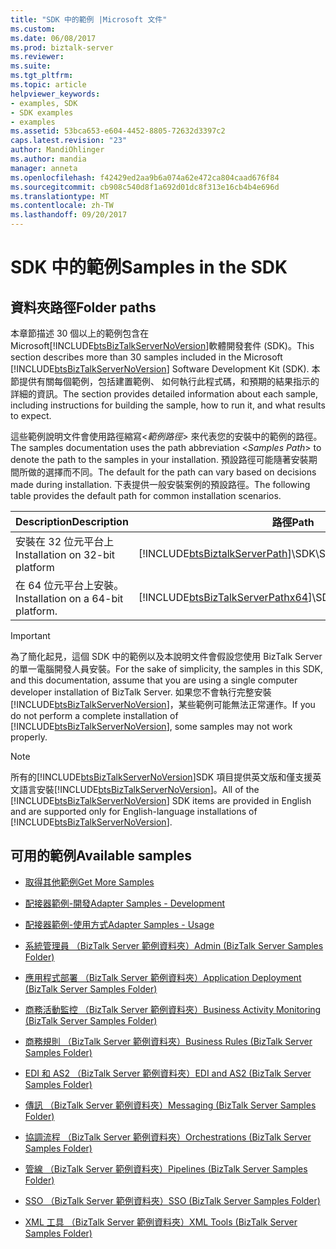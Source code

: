 ```yaml
---
title: "SDK 中的範例 |Microsoft 文件"
ms.custom: 
ms.date: 06/08/2017
ms.prod: biztalk-server
ms.reviewer: 
ms.suite: 
ms.tgt_pltfrm: 
ms.topic: article
helpviewer_keywords:
- examples, SDK
- SDK examples
- examples
ms.assetid: 53bca653-e604-4452-8805-72632d3397c2
caps.latest.revision: "23"
author: MandiOhlinger
ms.author: mandia
manager: anneta
ms.openlocfilehash: f42429ed2aa9b6a074a62e472ca804caad676f84
ms.sourcegitcommit: cb908c540d8f1a692d01dc8f313e16cb4b4e696d
ms.translationtype: MT
ms.contentlocale: zh-TW
ms.lasthandoff: 09/20/2017
---
```

# <a name="samples-in-the-sdk"></a><span data-ttu-id="c8df2-102">SDK 中的範例</span><span class="sxs-lookup"><span data-stu-id="c8df2-102">Samples in the SDK</span></span>
## <a name="folder-paths"></a><span data-ttu-id="c8df2-103">資料夾路徑</span><span class="sxs-lookup"><span data-stu-id="c8df2-103">Folder paths</span></span>
<span data-ttu-id="c8df2-104">本章節描述 30 個以上的範例包含在 Microsoft[!INCLUDE[btsBizTalkServerNoVersion](../includes/btsbiztalkservernoversion-md.md)]軟體開發套件 (SDK)。</span><span class="sxs-lookup"><span data-stu-id="c8df2-104">This section describes more than 30 samples included in the Microsoft [!INCLUDE[btsBizTalkServerNoVersion](../includes/btsbiztalkservernoversion-md.md)] Software Development Kit (SDK).</span></span> <span data-ttu-id="c8df2-105">本節提供有關每個範例，包括建置範例、 如何執行此程式碼，和預期的結果指示的詳細的資訊。</span><span class="sxs-lookup"><span data-stu-id="c8df2-105">The section provides detailed information about each sample, including instructions for building the sample, how to run it, and what results to expect.</span></span>  
  
 <span data-ttu-id="c8df2-106">這些範例說明文件會使用路徑縮寫\<*範例路徑*> 來代表您的安裝中的範例的路徑。</span><span class="sxs-lookup"><span data-stu-id="c8df2-106">The samples documentation uses the path abbreviation \<*Samples Path*> to denote the path to the samples in your installation.</span></span> <span data-ttu-id="c8df2-107">預設路徑可能隨著安裝期間所做的選擇而不同。</span><span class="sxs-lookup"><span data-stu-id="c8df2-107">The default for the path can vary based on decisions made during installation.</span></span> <span data-ttu-id="c8df2-108">下表提供一般安裝案例的預設路徑。</span><span class="sxs-lookup"><span data-stu-id="c8df2-108">The following table provides the default path for common installation scenarios.</span></span>  
  
|<span data-ttu-id="c8df2-109">Description</span><span class="sxs-lookup"><span data-stu-id="c8df2-109">Description</span></span>|<span data-ttu-id="c8df2-110">路徑</span><span class="sxs-lookup"><span data-stu-id="c8df2-110">Path</span></span>|  
|-----------------|----------|  
|<span data-ttu-id="c8df2-111">安裝在 32 位元平台上</span><span class="sxs-lookup"><span data-stu-id="c8df2-111">Installation on 32-bit platform</span></span>|[!INCLUDE[btsBiztalkServerPath](../includes/btsbiztalkserverpath-md.md)]<span data-ttu-id="c8df2-112">\SDK\Samples</span><span class="sxs-lookup"><span data-stu-id="c8df2-112">\SDK\Samples</span></span>|  
|<span data-ttu-id="c8df2-113">在 64 位元平台上安裝。</span><span class="sxs-lookup"><span data-stu-id="c8df2-113">Installation on a 64-bit platform.</span></span>|[!INCLUDE[btsBizTalkServerPathx64](../includes/btsbiztalkserverpathx64-md.md)]<span data-ttu-id="c8df2-114">\SDK\Samples</span><span class="sxs-lookup"><span data-stu-id="c8df2-114">\SDK\Samples</span></span>|  
  
> [!IMPORTANT]
>  <span data-ttu-id="c8df2-115">為了簡化起見，這個 SDK 中的範例以及本說明文件會假設您使用 BizTalk Server 的單一電腦開發人員安裝。</span><span class="sxs-lookup"><span data-stu-id="c8df2-115">For the sake of simplicity, the samples in this SDK, and this documentation, assume that you are using a single computer developer installation of BizTalk Server.</span></span> <span data-ttu-id="c8df2-116">如果您不會執行完整安裝[!INCLUDE[btsBizTalkServerNoVersion](../includes/btsbiztalkservernoversion-md.md)]，某些範例可能無法正常運作。</span><span class="sxs-lookup"><span data-stu-id="c8df2-116">If you do not perform a complete installation of [!INCLUDE[btsBizTalkServerNoVersion](../includes/btsbiztalkservernoversion-md.md)], some samples may not work properly.</span></span>  
  
> [!NOTE]
>  <span data-ttu-id="c8df2-117">所有的[!INCLUDE[btsBizTalkServerNoVersion](../includes/btsbiztalkservernoversion-md.md)]SDK 項目提供英文版和僅支援英文語言安裝[!INCLUDE[btsBizTalkServerNoVersion](../includes/btsbiztalkservernoversion-md.md)]。</span><span class="sxs-lookup"><span data-stu-id="c8df2-117">All of the [!INCLUDE[btsBizTalkServerNoVersion](../includes/btsbiztalkservernoversion-md.md)] SDK items are provided in English and are supported only for English-language installations of [!INCLUDE[btsBizTalkServerNoVersion](../includes/btsbiztalkservernoversion-md.md)].</span></span>  
  
## <a name="available-samples"></a><span data-ttu-id="c8df2-118">可用的範例</span><span class="sxs-lookup"><span data-stu-id="c8df2-118">Available samples</span></span> 
  
-   [<span data-ttu-id="c8df2-119">取得其他範例</span><span class="sxs-lookup"><span data-stu-id="c8df2-119">Get More Samples</span></span>](../core/get-more-samples.md)  
  
-   [<span data-ttu-id="c8df2-120">配接器範例-開發</span><span class="sxs-lookup"><span data-stu-id="c8df2-120">Adapter Samples - Development</span></span>](../core/adapter-samples-development.md)  
  
-   [<span data-ttu-id="c8df2-121">配接器範例-使用方式</span><span class="sxs-lookup"><span data-stu-id="c8df2-121">Adapter Samples - Usage</span></span>](../core/adapter-samples-usage.md)  
  
-   [<span data-ttu-id="c8df2-122">系統管理員 （BizTalk Server 範例資料夾）</span><span class="sxs-lookup"><span data-stu-id="c8df2-122">Admin (BizTalk Server Samples Folder)</span></span>](../core/admin-biztalk-server-samples-folder.md)  
  
-   [<span data-ttu-id="c8df2-123">應用程式部署 （BizTalk Server 範例資料夾）</span><span class="sxs-lookup"><span data-stu-id="c8df2-123">Application Deployment (BizTalk Server Samples Folder)</span></span>](../core/application-deployment-biztalk-server-samples-folder.md)  
  
-   [<span data-ttu-id="c8df2-124">商務活動監控 （BizTalk Server 範例資料夾）</span><span class="sxs-lookup"><span data-stu-id="c8df2-124">Business Activity Monitoring (BizTalk Server Samples Folder)</span></span>](../core/business-activity-monitoring-biztalk-server-samples-folder.md)  
  
-   [<span data-ttu-id="c8df2-125">商務規則 （BizTalk Server 範例資料夾）</span><span class="sxs-lookup"><span data-stu-id="c8df2-125">Business Rules (BizTalk Server Samples Folder)</span></span>](../core/business-rules-biztalk-server-samples-folder.md)  
  
-   [<span data-ttu-id="c8df2-126">EDI 和 AS2 （BizTalk Server 範例資料夾）</span><span class="sxs-lookup"><span data-stu-id="c8df2-126">EDI and AS2 (BizTalk Server Samples Folder)</span></span>](../core/edi-and-as2-biztalk-server-samples-folder.md)  
  
-   [<span data-ttu-id="c8df2-127">傳訊 （BizTalk Server 範例資料夾）</span><span class="sxs-lookup"><span data-stu-id="c8df2-127">Messaging (BizTalk Server Samples Folder)</span></span>](../core/messaging-biztalk-server-samples-folder.md)  
  
-   [<span data-ttu-id="c8df2-128">協調流程 （BizTalk Server 範例資料夾）</span><span class="sxs-lookup"><span data-stu-id="c8df2-128">Orchestrations (BizTalk Server Samples Folder)</span></span>](../core/orchestrations-biztalk-server-samples-folder.md)  
  
-   [<span data-ttu-id="c8df2-129">管線 （BizTalk Server 範例資料夾）</span><span class="sxs-lookup"><span data-stu-id="c8df2-129">Pipelines (BizTalk Server Samples Folder)</span></span>](../core/pipelines-biztalk-server-samples-folder.md)  
  
-   [<span data-ttu-id="c8df2-130">SSO （BizTalk Server 範例資料夾）</span><span class="sxs-lookup"><span data-stu-id="c8df2-130">SSO (BizTalk Server Samples Folder)</span></span>](../core/sso-biztalk-server-samples-folder.md)  
  
-   [<span data-ttu-id="c8df2-131">XML 工具 （BizTalk Server 範例資料夾）</span><span class="sxs-lookup"><span data-stu-id="c8df2-131">XML Tools (BizTalk Server Samples Folder)</span></span>](../core/xml-tools-biztalk-server-samples-folder.md)